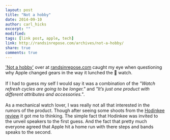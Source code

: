 ```yaml
---
layout: post
title: "Not a hobby"
date: 2014-09-10
author: carl_hicks 
excerpt: ""
modified:
tags: [link post, apple, tech]
link: http://randsinrepose.com/archives/not-a-hobby/
share: true
comments: true
---
```


['Not a hobby'](http://randsinrepose.com/archives/not-a-hobby/) over at [randsinrepose.com](randsinrepose.com) caught my eye when questioning why Apple changed gears in the way it lunched the  watch.
<br><br>
If I had to guess my self I would say it was a combination of the _"Watch refresh cycles are going to be longer."_ and _"It’s just one product with different attributes and accessories."_.
<br><br>
As a mechanical watch lover, I was really not all that interested in the rumors of the product. Though after seeing some shoots from the [Hodinkee review](http://www.hodinkee.com/blog/hodinkee-apple-watch-review) it got me to thinking. The simple fact that Hodinkee was invited to the unveil speakers to the first guess. And the fact that pretty much everyone agreed that Apple hit a home run with there steps and bands speaks to the second. 
